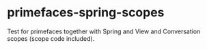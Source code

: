 primefaces-spring-scopes
=========================

Test for primefaces together with Spring and View and Conversation scopes (scope code included).